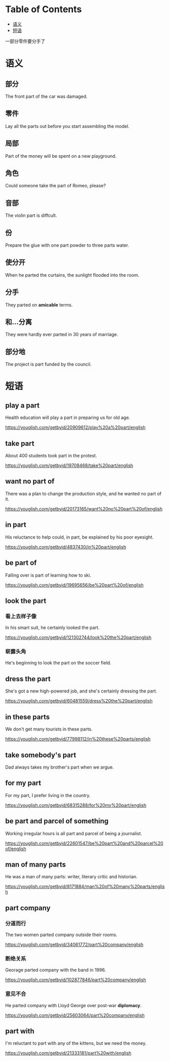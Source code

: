 
# Table of Contents

-   [语义](#orgeb5b1b5)
-   [短语](#orgdc845f0)

一部分零件要分手了


<a id="orgeb5b1b5"></a>

# 语义


## 部分

The front part of the car was damaged.


## 零件

Lay all the parts out before you start assembling the model.


## 局部

Part of the money will be spent on a new playground.


## 角色

Could someone take the part of Romeo, please?


## 音部

The violin part is diffcult.


## 份

Prepare the glue with one part powder to three parts water.


## 使分开

When he parted the curtains, the sunlight flooded into the room.


## 分手

They parted on **amicable** terms.


## 和&#x2026;分离

They were hardly ever parted in 30 years of marriage.


## 部分地

The project is part funded by the council.


<a id="orgdc845f0"></a>

# 短语


## play a part

Health education will play a part in preparing us for old age.

<https://youglish.com/getbyid/20909612/play%20a%20part/english>


## take part

About 400 students took part in the protest.

<https://youglish.com/getbyid/19708468/take%20part/english>


## want no part of

There was a plan to change the production style, and he wanted no part of it.

<https://youglish.com/getbyid/20173165/want%20no%20part%20of/english>


## in part

His reluctance to help could, in part, be explained by his poor eyesight.

<https://youglish.com/getbyid/4837430/in%20part/english>


## be part of

Falling over is part of learning how to ski.

<https://youglish.com/getbyid/19695656/be%20part%20of/english>


## look the part


### 看上去样子像

In his smart suit, he certainly looked the part.

<https://youglish.com/getbyid/121302744/look%20the%20part/english>


### 崭露头角

He's beginning to look the part on the soccer field.


## dress the part

She's got a new high-powered job, and she's certainly dressing the part.

<https://youglish.com/getbyid/60481559/dress%20the%20part/english>


## in these parts

We don't get many tourists in these parts.

<https://youglish.com/getbyid/77998112/in%20these%20parts/english>


## take somebody's part

Dad always takes my brother's part when we argue.


## for my part

For my part, I prefer living in the country.

<https://youglish.com/getbyid/68315288/for%20my%20part/english>


## be part and parcel of something

Working irregular hours is all part and parcel of being a journalist.

<https://youglish.com/getbyid/22601547/be%20part%20and%20parcel%20of/english>


## man of many parts

He was a man of many parts: writer, literary critic and historian.

<https://youglish.com/getbyid/8171884/man%20of%20many%20parts/english>


## part company


### 分道而行

The two women parted company outside their rooms.

<https://youglish.com/getbyid/34061772/part%20company/english>


### 断绝关系

Georage parted company with the band in 1996.

<https://youglish.com/getbyid/102877846/part%20company/english>


### 意见不合

He parted company with Lloyd George over post-war **diplomacy**.

<https://youglish.com/getbyid/25603064/part%20company/english>


## part with

I'm reluctant to part with any of the kittens, but we need the money.

<https://youglish.com/getbyid/21333181/part%20with/english>
